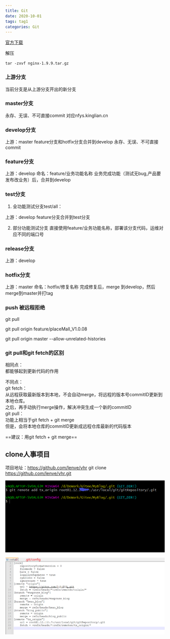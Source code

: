```yaml
---
title: Git
date: 2020-10-01
tags: tag1
categories: Git
---
```


[官方下载](https://www.git-scm.com/download/)

解压

```
tar -zxvf nginx-1.9.9.tar.gz
```

### 上游分支

当前分支是从上游分支开出的新分支

### master分支
永存、无误、不可直接commit
对应nfys.kinglian.cn

### develop分支

上游：master
feature分支和hotfix分支合并到develop
永存、无误、不可直接commit

### feature分支

上游：develop
命名：feature/业务功能名称
业务完成功能（测试无bug,产品要发布改业务）后，合并到develop

### test分支

1. 全功能测试分支test/all：

上游：develop
feature分支合并到test分支

2. 部分功能测试分支
直接使用feature/业务功能名称，部署该分支代码，运维对应不同的端口号

### release分支
上游：develop 

### hotfix分支

上游：master
命名：hotfix/修复名称
完成修复后，merge 到develop，然后merge到master并打tag



### push 被远程拒绝

git pull

git pull origin feature/placeMall_V1.0.08

git pull origin master --allow-unrelated-histories

### git pull和git fetch的区别
相同点：  
都能够起到更新代码的作用  

不同点：  
git fetch：  
从远程获取最新版本到本地，不会自动merge，将远程的版本号commitID更新到本地仓库。  
之后，再手动执行merge操作，解决冲突生成一个新的commitID  
git pull：  
功能上相当于git fetch + git merge  
但是，会将本地仓库的commitID更新成远程仓库最新的代码版本  

==建议：用git fetch + git merge==



## clone人事项目

项目地址：https://github.com/lenve/vhr 
git clone https://github.com/lenve/vhr.git

![image-20221106142010098](../image/Git/image-20221106142010098.png)





![image-20221106142703350](../image/Git/Snipaste_2022-11-06_14-30-38.png)










